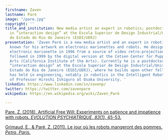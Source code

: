 ```yaml
---
firstname: Zaven
lastname: Paré
image: "/pare.jpg"
copyright: ''
title_and_institution: New media artist an expert in robotics; postdoctoral fellow
  in “interaction design” at the Escola Superior de Design Industrial/Universidade
  do Estado do Rio de Janeiro (ESDI/UERJ)
presentation: 'Zaven Paré is a new media artist and an expert in robotics, internationally
  known for his artwork on electronic marionettes and robots. He designed his first
  electronic marionette in 1996 from a source of video retro-projection in Canada,
  followed in 1999 by the digital version at the Cotsen Center for Puppetry of Cal
  Arts (California Institute of the Arts). Currently he is a postdoctoral fellow in
  “interaction design” at the Escola Superior de Design Industrial/Universidade do
  Estado do Rio de Janeiro (ESDI/UERJ), where he builds upon other fellowships he
  has held in engineering, notably in robotics in the Intelligent Robotics Laboratory
  of Professor Hiroshi Ishiguro at Osaka University. '
linkedin: https://www.linkedin.com/in/zavenp/
twitter: https://twitter.com/zavenpare
wikipedia: https://en.wikipedia.org/wiki/Zaven_Paré

---
```

[Pare, Z. (2018). Artificial Free Will: Experiments on patience and impatience with robots. _EVOLUTION PSYCHIATRIQUE_, _83_(1), 45-53.]()

[Grimaud, E., & Paré, Z. (2011). Le jour où les robots mangeront des pommes. _Petra, Paris_.](https://www.researchgate.net/profile/Zaven-Pare/publication/321020299_Le_jour_ou_les_robots_mangeront_des_pommes_Paris_Petra_2011/links/5a08b99f4585157013a7626a/Le-jour-ou-les-robots-mangeront-des-pommes-Paris-Petra-2011.pdf "Grimaud, E., & Paré, Z. (2011). Le jour où les robots mangeront des pommes. Petra, Paris.")